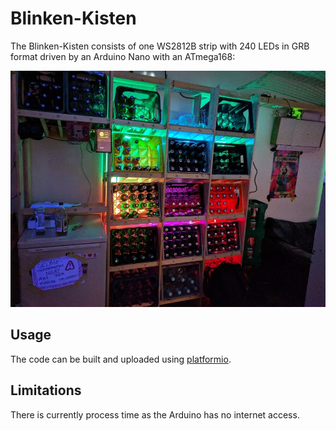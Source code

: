 # Blinken-Kisten
The Blinken-Kisten consists of one WS2812B strip with 240 LEDs in GRB format driven by an Arduino Nano with an ATmega168:

![Blinken-Kisten photo](assets/photo.jpg)

## Usage
The code can be built and uploaded using [platformio](http://platformio.org/).

## Limitations
There is currently process time as the Arduino has no internet access.
